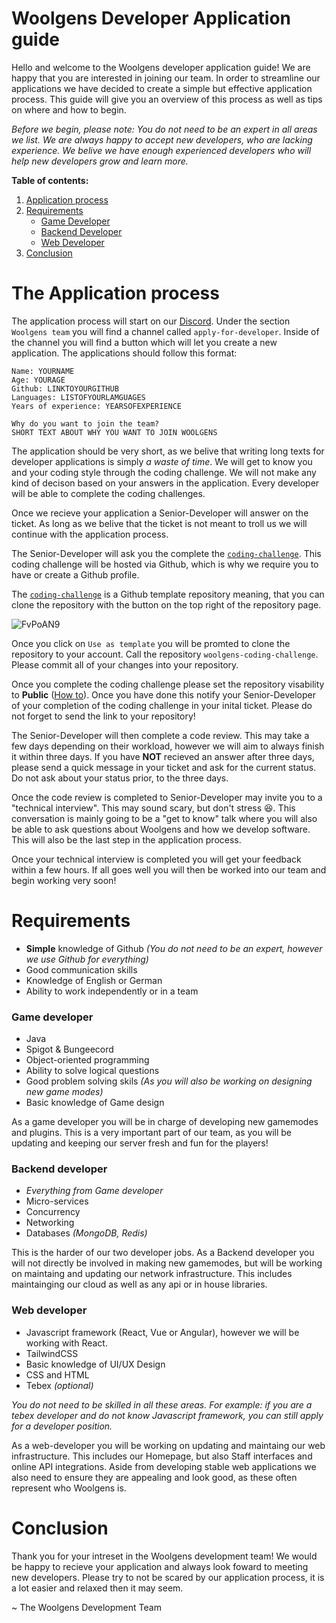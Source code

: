 # Woolgens Developer Application guide

Hello and welcome to the Woolgens developer application guide! We are happy that you are interested in joining our team. In order to streamline our applications we have decided to create a simple but effective application process. This guide will give you an overview of this process as well as tips on where and how to begin. 

_Before we begin, please note: You do not need to be an expert in all areas we list. We are always happy to accept new developers, who are lacking experience. We belive we have enough experienced developers who will help new developers grow and learn more._

**Table of contents:**

1. [ Application process ](#process)
2. [ Requirements ](#requirements)
    - [ Game Developer ](#game)
    - [ Backend Developer ](#backend)
    - [ Web Developer ](#web)
3. [ Conclusion ](#conclusion)

<a name="process"></a>
# The Application process

The application process will start on our [Discord](https://discord.gg/woolgens). Under the section `Woolgens team` you will find a channel called `apply-for-developer`. Inside of the channel you will find a button which will let you create a new application. The applications should follow this format:

```
Name: YOURNAME
Age: YOURAGE
Github: LINKTOYOURGITHUB
Languages: LISTOFYOURLAMGUAGES
Years of experience: YEARSOFEXPERIENCE

Why do you want to join the team?
SHORT TEXT ABOUT WHY YOU WANT TO JOIN WOOLGENS
```

The application should be very short, as we belive that writing long texts for developer applications is simply _a waste of time_. We will get to know you and your coding style through the coding challenge. We will not make any kind of decison based on your answers in the application. Every developer will be able to complete the coding challenges.

Once we recieve your application a Senior-Developer will answer on the ticket. As long as we belive that the ticket is not meant to troll us we will continue with the application process. 

The Senior-Developer will ask you the complete the [`coding-challenge`](https://github.com/woolgens-network/coding-challenge). This coding challenge will be hosted via Github, which is why we require you to have or create a Github profile. 

The [`coding-challenge`](https://github.com/woolgens-network/coding-challenge) is a Github template repository meaning, that you can clone the repository with the button on the top right of the repository page.

![FvPoAN9](https://user-images.githubusercontent.com/30908158/138423911-062d810d-4a52-4148-aa20-434922bbbe25.png)

Once you click on `Use as template` you will be promted to clone the repository to your account. Call the repository `woolgens-coding-challenge`. Please commit all of your changes into your repository.

Once you complete the coding challenge please set the repository visability to **Public** ([How to](https://docs.github.com/en/repositories/managing-your-repositorys-settings-and-features/managing-repository-settings/setting-repository-visibility)). Once you have done this notify your Senior-Developer of your completion of the coding challenge in your inital ticket. Please do not forget to send the link to your repository!

The Senior-Developer will then complete a code review. This may take a few days depending on their workload, however we will aim to always finish it within three days. If you have **NOT** recieved an answer after three days, please send a quick message in your ticket and ask for the current status. Do not ask about your status prior, to the three days. 

Once the code review is completed to Senior-Developer may invite you to a "technical interview". This may sound scary, but don't stress 😆. This conversation is mainly going to be a "get to know" talk where you will also be able to ask questions about Woolgens and how we develop software. This will also be the last step in the application process. 

Once your technical interview is completed you will get your feedback within a few hours. If all goes well you will then be worked into our team and begin working very soon!

<a name="requirements"></a>
# Requirements

- **Simple** knowledge of Github _(You do not need to be an expert, however we use Github for everything)_
- Good communication skills
- Knowledge of English or German
- Ability to work independently or in a team

<a name="game"></a>
### Game developer
- Java
- Spigot & Bungeecord
- Object-oriented programming
- Ability to solve logical questions
- Good problem solving skils _(As you will also be working on designing new game modes)_
- Basic knowledge of Game design

As a game developer you will be in charge of developing new gamemodes and plugins. This is a very important part of our team, as you will be updating and keeping our server fresh and fun for the players!

<a name="backend"></a>
### Backend developer
- _Everything from Game developer_
- Micro-services
- Concurrency
- Networking
- Databases _(MongoDB, Redis)_

This is the harder of our two developer jobs. As a Backend developer you will not directly be involved in making new gamemodes, but will be working on maintaing and updating our network infrastructure. This includes maintainging our cloud as well as any api or in house libraries.

<a name="web"></a>
### Web developer
- Javascript framework (React, Vue or Angular), however we will be working with React.
- TailwindCSS
- Basic knowledge of UI/UX Design
- CSS and HTML
- Tebex _(optional)_

_You do not need to be skilled in all these areas. For example: if you are a tebex developer and do not know Javascript framework, you can still apply for a developer position._

As a web-developer you will be working on updating and maintaing our web infrastructure. This includes our Homepage, but also Staff interfaces and online API integrations. Aside from developing stable web applications we also need to ensure they are appealing and look good, as these often represent who Woolgens is.  

<a name="conclusion"></a>
# Conclusion

Thank you for your intreset in the Woolgens development team! We would be happy to recieve your application and always look foward to meeting new developers. Please try to not be scared by our application process, it is a lot easier and relaxed then it may seem. 

~ The Woolgens Development Team
